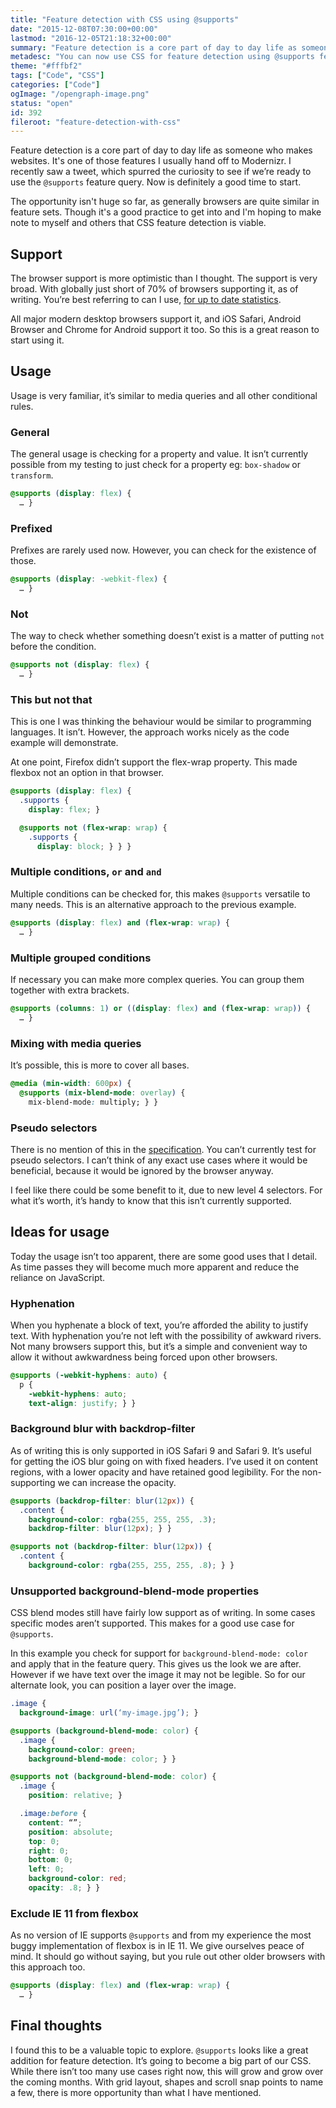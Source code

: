 ```yaml
---
title: "Feature detection with CSS using @supports"
date: "2015-12-08T07:30:00+00:00"
lastmod: "2016-12-05T21:18:32+00:00"
summary: "Feature detection is a core part of day to day life as someone who makes websites. It’s one of those features I usually hand off to Modernizr. I recently saw a tweet, which spurred the curiosity to see if we’re ready to use the @supports feature query. Now is definitely a good time to start."
metadesc: "You can now use CSS for feature detection using @supports feature queries. This post shows you how can use it today and replace the likes of Modernizr. "
theme: "#fffbf2"
tags: ["Code", "CSS"]
categories: ["Code"]
ogImage: "/opengraph-image.png"
status: "open"
id: 392
fileroot: "feature-detection-with-css"
---
```


Feature detection is a core part of day to day life as someone who makes websites. It's one of those features I usually hand off to Modernizr. I recently saw a tweet, which spurred the curiosity to see if we’re ready to use the `@supports` feature query. Now is definitely a good time to start.

The opportunity isn't huge so far, as generally browsers are quite similar in feature sets. Though it's a good practice to get into and I'm hoping to make note to myself and others that CSS feature detection is viable.

## Support
The browser support is more optimistic than I thought. The support is very broad. With globally just short of 70% of browsers supporting it, as of writing. You’re best referring to can I use, <a href="http://caniuse.com/#search=supports">for up to date statistics</a>.

All major modern desktop browsers support it, and iOS Safari, Android Browser and Chrome for Android support it too. So this is a great reason to start using it.

## Usage
Usage is very familiar, it’s similar to media queries and all other conditional rules.

### General
The general usage is checking for a property and value. It isn’t currently possible from my testing to just check for a property eg: `box-shadow` or `transform`.

```css
@supports (display: flex) {
  … }
```

### Prefixed
Prefixes are rarely used now. However, you can check for the existence of those.

```css
@supports (display: -webkit-flex) {
  … }
```

### Not
The way to check whether something doesn’t exist is a matter of putting `not` before the condition.

```css
@supports not (display: flex) {
  … }
```

### This but not that
This is one I was thinking the behaviour would be similar to programming languages. It isn’t. However, the approach works nicely as the code example will demonstrate.

At one point, Firefox didn’t support the flex-wrap property. This made flexbox not an option in that browser.

```css
@supports (display: flex) {
  .supports {
    display: flex; }

  @supports not (flex-wrap: wrap) {
    .supports {
      display: block; } } }
```

### Multiple conditions, `or` and `and`
Multiple conditions can be checked for, this makes `@supports` versatile to many needs. This is an alternative approach to the previous example.

```css
@supports (display: flex) and (flex-wrap: wrap) {
  … }
```

### Multiple grouped conditions
If necessary you can make more complex queries. You can group them together with extra brackets.

```css
@supports (columns: 1) or ((display: flex) and (flex-wrap: wrap)) {
  … }
```

### Mixing with media queries
It’s possible, this is more to cover all bases.

```css
@media (min-width: 600px) {
  @supports (mix-blend-mode: overlay) {
    mix-blend-mode: multiply; } }
```

### Pseudo selectors
There is no mention of this in the [specification](http://www.w3.org/TR/css3-conditional/#at-supports). You can’t currently test for pseudo selectors. I can’t think of any exact use cases where it would be beneficial, because it would be ignored by the browser anyway. 

I feel like there could be some benefit to it, due to new level 4 selectors. For what it’s worth, it’s handy to know that this isn’t currently supported.

## Ideas for usage
Today the usage isn’t too apparent, there are some good uses that I detail. As time passes they will become much more apparent and reduce the reliance on JavaScript.

### Hyphenation
When you hyphenate a block of text, you’re afforded the ability to justify text. With hyphenation you’re not left with the possibility of awkward rivers. Not many browsers support this, but it’s a simple and convenient way to allow it without awkwardness being forced upon other browsers.

```css
@supports (-webkit-hyphens: auto) {
  p { 
    -webkit-hyphens: auto;
    text-align: justify; } }
```

### Background blur with backdrop-filter
As of writing this is only supported in iOS Safari 9 and Safari 9. It’s useful for getting the iOS blur going on with fixed headers. I’ve used it on content regions, with a lower opacity and have retained good legibility. For the non-supporting we can  increase the opacity.

```css
@supports (backdrop-filter: blur(12px)) {
  .content {
    background-color: rgba(255, 255, 255, .3);
    backdrop-filter: blur(12px); } }

@supports not (backdrop-filter: blur(12px)) {
  .content {
    background-color: rgba(255, 255, 255, .8); } }
```

### Unsupported background-blend-mode properties
CSS blend modes still have fairly low support as of writing. In some cases specific modes aren’t supported. This makes for a good use case for `@supports`.

In this example you check for support for `background-blend-mode: color` and apply that in the feature query. This gives us the look we are after. However if we have text over the image it may not be legible. So for our alternate look, you can position a layer over the image.

```css
.image {
  background-image: url(‘my-image.jpg’); }

@supports (background-blend-mode: color) {
  .image {
    background-color: green;
    background-blend-mode: color; } }

@supports not (background-blend-mode: color) {
  .image {
    position: relative; }

  .image:before {
    content: “”;
    position: absolute;
    top: 0;
    right: 0;
    bottom: 0;
    left: 0;
    background-color: red;
    opacity: .8; } }
```

### Exclude IE 11 from flexbox
As no version of IE supports `@supports` and from my experience the most buggy implementation of flexbox is in IE 11. We give ourselves peace of mind. It should go without saying, but you rule out other older browsers with this approach too.

```css
@supports (display: flex) and (flex-wrap: wrap) {
  … }
```

## Final thoughts
I found this to be a valuable topic to explore. `@supports` looks like a great addition for feature detection. It’s going to become a big part of our CSS. While there isn’t too many use cases right now, this will grow and grow over the coming months. With grid layout, shapes and scroll snap points to name a few, there is more opportunity than what I have mentioned.
